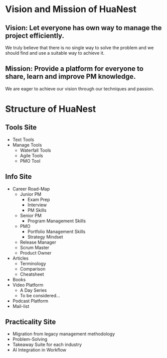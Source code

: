 # Vision and Mission of HuaNest
## Vision: Let everyone has own way to manage the project efficiently.
We truly believe that there is no single way to solve the problem and we should find and use a suitable way to achieve it.
## Mission: Provide a platform for everyone to share, learn and improve PM knowledge.
We are eager to achieve our vision through our techniques and passion.

# Structure of HuaNest
## Tools Site
- Text Tools
- Manage Tools
  - Waterfall Tools
  - Agile Tools
  - PMO Tool

## Info Site
- Career Road-Map
  - Junior PM
    - Exam Prep
    - Interview
    - PM Skills
  - Senior PM
    - Program Management Skills
  - PMO
    - Portfolio Management Skills
    - Strategy Mindset
  - Release Manager
  - Scrum Master
  - Product Owner
- Articles
  - Terminology
  - Comparison
  - Cheatsheet
- Books
- Video Platform
  - A Day Series
  - To be considered...
- Podcast Platform
- Mail-list

## Practicality Site
- Migration from legacy management methodology
- Problem-Solving
- Takeaway Suite for each industry
- AI Integration in Workflow